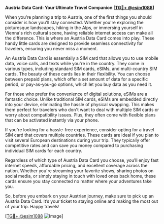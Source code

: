 **Austria Data Card: Your Ultimate Travel Companion [[TG💪+ @esim1088](https://t.me/s/esim1088)]**

When you're planning a trip to Austria, one of the first things you should consider is how you'll stay connected. Whether you're exploring the picturesque landscapes, hiking in the Alps, or immersing yourself in Vienna's rich cultural scene, having reliable internet access can make all the difference. This is where an Austria Data Card comes into play. These handy little cards are designed to provide seamless connectivity for travelers, ensuring you never miss a moment.

An Austria Data Card is essentially a SIM card that allows you to use mobile data, voice calls, and texts while you're in the country. They come in various types, including standard SIM cards, eSIMs, and multi-country SIM cards. The beauty of these cards lies in their flexibility. You can choose between prepaid plans, which offer a set amount of data for a specific period, or pay-as-you-go options, which let you buy data as you need it. 

For those who prefer the convenience of digital solutions, eSIMs are a fantastic choice. Unlike traditional SIM cards, eSIMs are embedded directly into your device, eliminating the hassle of physical swapping. This makes them perfect for travelers who don't want to deal with multiple SIM cards or worry about compatibility issues. Plus, they often come with flexible plans that can be activated instantly via your phone.

If you're looking for a hassle-free experience, consider opting for a travel SIM card that covers multiple countries. These cards are ideal if you plan to visit several European destinations during your trip. They typically offer competitive rates and can save you money compared to purchasing individual SIM cards for each country.

Regardless of which type of Austria Data Card you choose, you'll enjoy fast internet speeds, affordable pricing, and excellent coverage across the nation. Whether you're streaming your favorite shows, sharing photos on social media, or simply staying in touch with loved ones back home, these cards ensure you stay connected no matter where your adventures take you.

So, before you embark on your Austrian journey, make sure to pick up an Austria Data Card. It’s your ticket to staying online and making the most out of your trip. Happy travels!

[[TG💪+ @esim1088](https://t.me/s/esim1088) ![Image](https://i.postimg.cc/Y0z9fWf4/image.png)]